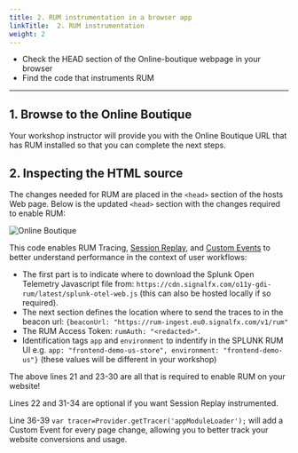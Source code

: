 ```yaml
---
title: 2. RUM instrumentation in a browser app
linkTitle:  2. RUM instrumentation
weight: 2
---
```


* Check the HEAD section of the Online-boutique webpage in your browser
* Find the code that instruments RUM

---

## 1. Browse to the Online Boutique

Your workshop instructor will provide you with the Online Boutique URL that has RUM installed so that you can complete the next steps.

## 2.  Inspecting the HTML source

The changes needed for RUM are placed in the `<head>` section of the hosts Web page. Below is the updated `<head>` section with the changes required to enable RUM:

![Online Boutique](../images/rum-inst.png)

This code enables RUM Tracing, [Session Replay](https://docs.splunk.com/observability/en/rum/rum-session-replay.html), and [Custom Events](https://docs.splunk.com/observability/en/rum/RUM-custom-events.html) to better understand performance in the context of user workflows:

* The first part is to indicate where to download the Splunk Open Telemetry Javascript file from: `https://cdn.signalfx.com/o11y-gdi-rum/latest/splunk-otel-web.js` (this can also be hosted locally if so required).
* The next section defines the location where to send the traces to in the beacon url: `{beaconUrl: "https://rum-ingest.eu0.signalfx.com/v1/rum"`
* The RUM Access Token:  `rumAuth: "<redacted>"`.
* Identification tags `app` and `environment` to indentify in the SPLUNK RUM UI e.g.  `app: "frontend-demo-us-store", environment: "frontend-demo-us"}` (these values will be different in your workshop)

The above lines 21 and 23-30 are all that is required to enable RUM on your website!

Lines 22 and 31-34 are optional if you want Session Replay instrumented.

Line 36-39 `var tracer=Provider.getTracer('appModuleLoader');` will add a Custom Event for every page change, allowing you to better track your website conversions and usage.  
